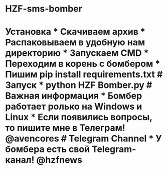 # HZF-sms-bomber
# Установка * Скачиваем архив * Распаковываем в удобную нам директорию * Запускаем CMD * Переходим в корень с бомбером * Пишим pip install requirements.txt  # Запуск * python HZF Bomber.py   # Важная информация * Бомбер работает ролько на Windows и Linux  * Если появились вопросы, то пишите мне в Телеграм! @avencores  # Telegram Channel * У бомбера есть свой Telegram-канал! @hzfnews

